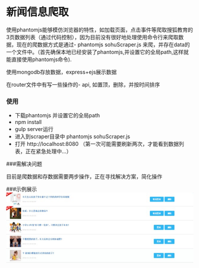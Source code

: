 # 新闻信息爬取

使用phantomjs能够模仿浏览器的特性，如加载页面，点击事件等爬取搜狐教育的3页数据列表（通过代码控制），因为目前没有很好地处理使用命令行来爬取数据，现在的爬数据方式是通过- phantomjs sohuScraper.js 来爬，并存在data的一个文件中。（首先确保本地已经安装了phantomjs,并设置它的全局path,这样就能直接使用phantomjs命令).

使用mongodb存放数据，express+ejs展示数据

在router文件中有写一些操作的- api, 如置顶，删除，并按时间排序

### 使用
- 下载phantomjs 并设置它的全局path
- npm install
- gulp server运行
- 进入到scraper目录中 phantomjs sohuScraper.js
- 打开 http://localhost:8080 （第一次可能需要刷新两次，才能看到数据列表，正在紧急处理中...）

###需解决问题

目前是爬数据和存数据需要两步操作，正在寻找解决方案，简化操作

###示例展示
![新闻列表](https://github.com/chongziTeam/newsCatching/blob/master/screenShots/show.jpg)
